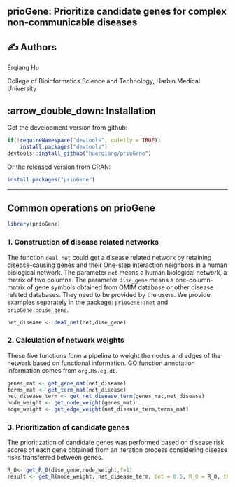 ## prioGene: Prioritize candidate genes for complex non-communicable diseases

## :writing_hand: Authors
Erqiang Hu

College of Bioinformatics Science and Technology, Harbin Medical University


## :arrow\_double\_down: Installation

Get the development version from github:

```r
if(!requireNamespace("devtools", quietly = TRUE))
    install.packages("devtools")
devtools::install_github("huerqiang/prioGene")
```
Or  the released version from CRAN:

``` r
install.packages("prioGene")
```
-------

## Common operations on prioGene
```r
library(prioGene)
```

### 1. Construction of disease  related networks

The function `deal_net` could get a disease related network by retaining disease-causing genes and their One-step interaction neighbors in a human biological network.
The parameter `net` means a human biological network, a matrix of two columns. The parameter `dise_gene` means a one-column-matrix of gene symbols obtained from OMIM database or other disease related databases. They need to be provided by the users.  We provide examples separately in the package: `prioGene::net` and `prioGene::dise_gene`.

```r
net_disease <- deal_net(net,dise_gene)
```

###  2.  Calculation of network weights

These five functions form a pipeline to weight the nodes and edges of the network based on functional information. GO function annotation information comes from `org.Hs.eg.db`.

```r
genes_mat <- get_gene_mat(net_disease)
terms_mat <- get_term_mat(net_disease)
net_disease_term <- get_net_disease_term(genes_mat,net_disease)
node_weight <- get_node_weight(genes_mat)
edge_weight <- get_edge_weight(net_disease_term,terms_mat)
```

### 3.  Prioritization of candidate genes

The prioritization of candidate genes was performed based on disease risk scores of each gene obtained from an iteration process considering disease risks transferred between genes.

```r
R_0<- get_R_0(dise_gene,node_weight,f=1)
result <- get_R(node_weight, net_disease_term, bet = 0.5, R_0 = R_0, threshold = 10^(-9))
```

